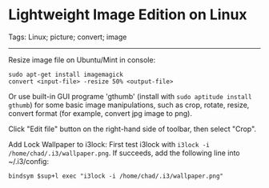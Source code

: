 # Lightweight Image Edition on Linux
Tags: Linux; picture; convert; image

------

Resize image file on Ubuntu/Mint in console:

    sudo apt-get install imagemagick
    convert <input-file> -resize 50% <output-file>

Or use built-in GUI programe 'gthumb'
(install with `sudo aptitude install gthumb`)
for some basic image manipulations, such as crop, rotate, resize, convert format
(for example, convert jpg image to png).

Click "Edit file" button on the right-hand side of toolbar,
then select "Crop".

Add Lock Wallpaper to i3lock:
First test i3lock with `i3lock -i /home/chad/.i3/wallpaper.png`.
If succeeds, add the following line into ~/.i3/config:

    bindsym $sup+l exec "i3lock -i /home/chad/.i3/wallpaper.png"
